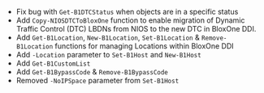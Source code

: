 - Fix bug with `Get-B1DTCStatus` when objects are in a specific status
- Add `Copy-NIOSDTCToBloxOne` function to enable migration of Dynamic Traffic Control (DTC) LBDNs from NIOS to the new DTC in BloxOne DDI.
- Add `Get-B1Location`, `New-B1Location`, `Set-B1Location` & `Remove-B1Location` functions for managing Locations within BloxOne DDI
- Add `-Location` parameter to `Set-B1Host` and `New-B1Host`
- Add `Get-B1CustomList`
- Add `Get-B1BypassCode` & `Remove-B1BypassCode`
- Removed `-NoIPSpace` parameter from `Set-B1Host`